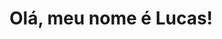 <div class="corpo" style="display: center">        
    <h1>
        Olá, meu nome é <span id="meu_nome">Lucas!</span>
    </h1>
</div>

